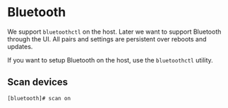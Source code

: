 # Bluetooth

We support `bluetoothctl` on the host. Later we want to support Bluetooth through the UI.
All pairs and settings are persistent over reboots and updates.

If you want to setup Bluetooth on the host, use the `bluetoothctl` utility.

## Scan devices

```
[bluetooth]# scan on
```
